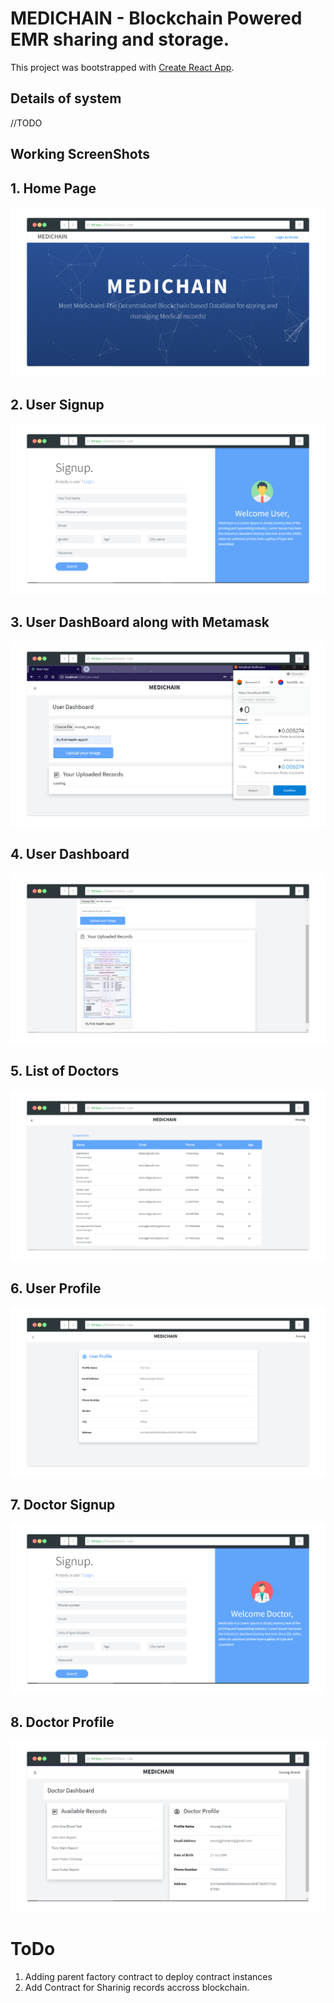 # MEDICHAIN - Blockchain Powered EMR sharing and storage.

This project was bootstrapped with [Create React App](https://github.com/facebook/create-react-app).

## Details of system

//TODO

## Working ScreenShots

## 1. Home Page

![Home Page](readme_Images/5.png)

## 2. User Signup

![User Signup](readme_Images/6.png)

## 3. User DashBoard along with Metamask

![User Dashboard](readme_Images/9.png)

## 4. User Dashboard

![User Dashboard](readme_Images/2.png)

## 5. List of Doctors

![Doctor Listing](readme_Images/3.png)

## 6. User Profile

![User Profile](readme_Images/4.png)

## 7. Doctor Signup

![Doctor Signin](readme_Images/7.png)

## 8. Doctor Profile

![Doctor Profile](readme_Images/8.png)

# ToDo
1. Adding parent factory contract to deploy contract instances
2. Add Contract for Sharinig records accross blockchain.
